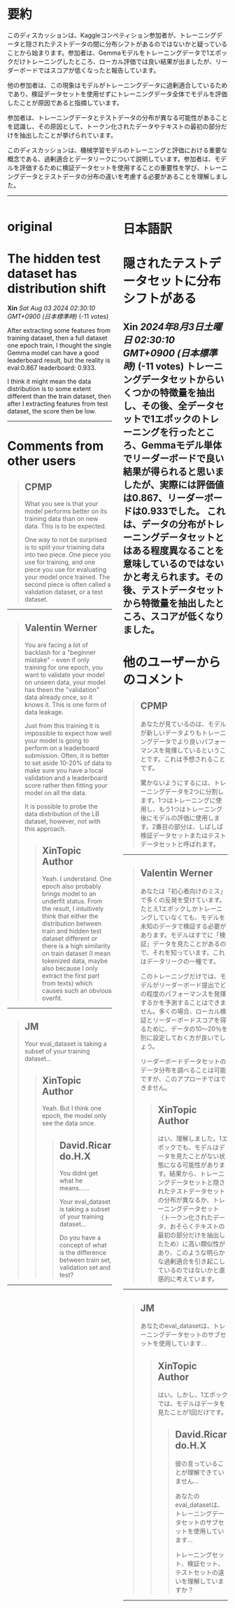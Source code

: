 # 要約 
このディスカッションは、Kaggleコンペティション参加者が、トレーニングデータと隠されたテストデータの間に分布シフトがあるのではないかと疑っていることから始まります。参加者は、Gemmaモデルをトレーニングデータで1エポックだけトレーニングしたところ、ローカル評価では良い結果が出ましたが、リーダーボードではスコアが低くなったと報告しています。

他の参加者は、この現象はモデルがトレーニングデータに過剰適合しているためであり、検証データセットを使用せずにトレーニングデータ全体でモデルを評価したことが原因であると指摘しています。

参加者は、トレーニングデータとテストデータの分布が異なる可能性があることを認識し、その原因として、トークン化されたデータやテキストの最初の部分だけを抽出したことが挙げられています。

このディスカッションは、機械学習モデルのトレーニングと評価における重要な概念である、過剰適合とデータリークについて説明しています。参加者は、モデルを評価するために検証データセットを使用することの重要性を学び、トレーニングデータとテストデータの分布の違いを考慮する必要があることを理解しました。


---


<style>
.column-left{
  float: left;
  width: 47.5%;
  text-align: left;
}
.column-right{
  float: right;
  width: 47.5%;
  text-align: left;
}
.column-one{
  float: left;
  width: 100%;
  text-align: left;
}
</style>


<div class="column-left">

# original

# The hidden test dataset has distribution shift 

**Xin** *Sat Aug 03 2024 02:30:10 GMT+0900 (日本標準時)* (-11 votes)



After extracting some features from training dataset, then a full dataset one epoch train, I thought the single Gemma model can have a good leaderboard result, but the reality is eval:0.867 leaderboard: 0.933.

I think it might mean the data distribution is to some extent different than the train dataset, then after I extracting features from test dataset, the score then be low.



---

 # Comments from other users

> ## CPMP
> 
> What you see is that your model performs better on its training data than on new data. This is to be expected.
> 
> One way to not be surprised  is to split your triaining data into two piece. One piece you use for training, and one piece you use for evaluating your model once trained. The second piece is often called a validation dataset, or a test dataset.
> 
> 
> 


---

> ## Valentin Werner
> 
> You are facing a lot of backlash for a "beginner mistake" - even if only training for one epoch, you want to validate your model on unseen data, your model has theen the "validation" data already once, so it knows it. This is one form of data leakage.
> 
> Just from this training it is impossible to expect how well your model is going to perform on a leaderboard submission. Often, it is better to set aside 10-20% of data to make sure you have a local validation and a leaderboard score rather then fitting your model on all the data.
> 
> It is possible to probe the data distribution of the LB dataset, however, not with this approach. 
> 
> 
> 
> > ## XinTopic Author
> > 
> > Yeah. I understand. One epoch also probably brings model to an underfit status. From the result, I intuitively think that either the distribution between train and hidden test dataset different or there is a high similarity on train dataset (I mean tokenized data, maybe also because I only extract the first part from texts) which causes such an obvious overfit. 
> > 
> > 
> > 


---

> ## JM
> 
> Your eval_dataset is taking a subset of your training dataset…
> 
> 
> 
> > ## XinTopic Author
> > 
> > Yeah. But I think one epoch, the model only see the data once.
> > 
> > 
> > 
> > > ## David.Ricardo.H.X
> > > 
> > > You didnt get what he means…… 
> > > 
> > > Your eval_dataset is taking a subset of your training dataset… 
> > > 
> > > Do you have a concept of what is the difference between train set, validation set and test?
> > > 
> > > 
> > > 


---



</div>
<div class="column-right">

# 日本語訳

# 隠されたテストデータセットに分布シフトがある

**Xin** *2024年8月3日土曜日 02:30:10 GMT+0900 (日本標準時)* (-11 votes)
トレーニングデータセットからいくつかの特徴量を抽出し、その後、全データセットで1エポックのトレーニングを行ったところ、Gemmaモデル単体でリーダーボードで良い結果が得られると思いましたが、実際には評価値は0.867、リーダーボードは0.933でした。
これは、データの分布がトレーニングデータセットとはある程度異なることを意味しているのではないかと考えられます。その後、テストデータセットから特徴量を抽出したところ、スコアが低くなりました。
---
# 他のユーザーからのコメント
> ## CPMP
> 
> あなたが見ているのは、モデルが新しいデータよりもトレーニングデータでより良いパフォーマンスを発揮しているということです。これは予想されることです。
> 
> 驚かないようにするには、トレーニングデータを2つに分割します。1つはトレーニングに使用し、もう1つはトレーニング後にモデルの評価に使用します。2番目の部分は、しばしば検証データセットまたはテストデータセットと呼ばれます。
> 
> 
> 
---
> ## Valentin Werner
> 
> あなたは「初心者向けのミス」で多くの反発を受けています。たとえ1エポックしかトレーニングしていなくても、モデルを未知のデータで検証する必要があります。モデルはすでに「検証」データを見たことがあるので、それを知っています。これはデータリークの一種です。
> 
> このトレーニングだけでは、モデルがリーダーボード提出でどの程度のパフォーマンスを発揮するかを予測することはできません。多くの場合、ローカル検証とリーダーボードスコアを得るために、データの10〜20％を別に設定しておく方が良いでしょう。
> 
> リーダーボードデータセットのデータ分布を調べることは可能ですが、このアプローチではできません。
> 
> 
> 
> > ## XinTopic Author
> > 
> > はい、理解しました。1エポックでも、モデルはデータを見たことがない状態になる可能性があります。結果から、トレーニングデータセットと隠されたテストデータセットの分布が異なるか、トレーニングデータセット（トークン化されたデータ、おそらくテキストの最初の部分だけを抽出したため）に高い類似性があり、このような明らかな過剰適合を引き起こしているのではないかと直感的に考えています。
> > 
> > 
> > 
---
> ## JM
> 
> あなたのeval_datasetは、トレーニングデータセットのサブセットを使用しています…
> 
> 
> 
> > ## XinTopic Author
> > 
> > はい。しかし、1エポックでは、モデルはデータを見たことが1回だけです。
> > 
> > 
> > 
> > > ## David.Ricardo.H.X
> > > 
> > > 彼の言っていることが理解できていません…
> > > 
> > > あなたのeval_datasetは、トレーニングデータセットのサブセットを使用しています…
> > > 
> > > トレーニングセット、検証セット、テストセットの違いを理解していますか？
> > > 
> > > 
> > > 
---



</div>